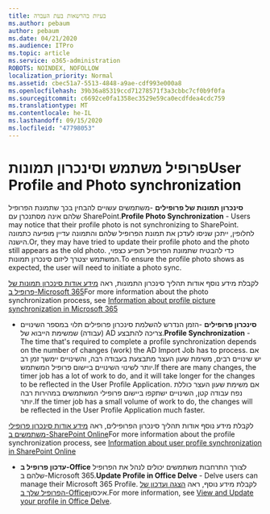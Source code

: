 ```yaml
---
title: בעיות בהרשאות בעת העברה
ms.author: pebaum
author: pebaum
ms.date: 04/21/2020
ms.audience: ITPro
ms.topic: article
ms.service: o365-administration
ROBOTS: NOINDEX, NOFOLLOW
localization_priority: Normal
ms.assetid: cbec51a7-5513-4848-a9ae-cdf993e000a8
ms.openlocfilehash: 39b36a85319ccd71278571f3a3cbbc7cf0b9f0fa
ms.sourcegitcommit: c6692ce0fa1358ec3529e59ca0ecdfdea4cdc759
ms.translationtype: MT
ms.contentlocale: he-IL
ms.lasthandoff: 09/15/2020
ms.locfileid: "47798053"
---
```

# <a name="user-profile-and-photo-synchronization"></a><span data-ttu-id="b643f-102">פרופיל משתמש וסינכרון תמונות</span><span class="sxs-lookup"><span data-stu-id="b643f-102">User Profile and Photo synchronization</span></span>

 <span data-ttu-id="b643f-103">**סינכרון תמונות של פרופילים** -משתמשים עשויים להבחין בכך שתמונת הפרופיל שלהם אינה מסתנכרן עם SharePoint.</span><span class="sxs-lookup"><span data-stu-id="b643f-103">**Profile Photo Synchronization** - Users may notice that their profile photo is not synchronizing to SharePoint.</span></span> <span data-ttu-id="b643f-104">לחלופין, ייתכן שניסו לעדכן את תמונת הפרופיל שלהם והתמונה עדיין מופיעה כתמונה הישנה.</span><span class="sxs-lookup"><span data-stu-id="b643f-104">Or, they may have tried to update their profile photo and the photo still appears as the old photo.</span></span> <span data-ttu-id="b643f-105">כדי להבטיח שתמונת הפרופיל תופיע כצפוי, המשתמש יצטרך ליזום סינכרון תמונות.</span><span class="sxs-lookup"><span data-stu-id="b643f-105">To ensure the profile photo shows as expected, the user will need to initiate a photo sync.</span></span> 
  
<span data-ttu-id="b643f-106">לקבלת מידע נוסף אודות תהליך סינכרון התמונות, ראה [מידע אודות סינכרון תמונות של פרופיל ב-Microsoft 365](https://go.microsoft.com/fwlink/?linkid=2022634)</span><span class="sxs-lookup"><span data-stu-id="b643f-106">For more information about the photo synchronization process, see [Information about profile picture synchronization in Microsoft 365](https://go.microsoft.com/fwlink/?linkid=2022634)</span></span>
  
- <span data-ttu-id="b643f-107">**סינכרון פרופילים** -הזמן הנדרש להשלמת סינכרון פרופילים תלוי במספר השינויים (עבודה) שמשימת הייבוא של AD צריכה להתבצע.</span><span class="sxs-lookup"><span data-stu-id="b643f-107">**Profile Synchronization** - The time that's required to complete a profile synchronization depends on the number of changes (work) the AD Import Job has to process.</span></span> <span data-ttu-id="b643f-108">אם יש שינויים רבים, משימת שעון העצר מתבצעת בעבודה רבה, והשינויים יימשך זמן רב יותר לשינוי השינויים ביישום פרופיל המשתמש.</span><span class="sxs-lookup"><span data-stu-id="b643f-108">If there are many changes, the timer job has a lot of work to do, and it will take longer for the changes to be reflected in the User Profile Application.</span></span> <span data-ttu-id="b643f-109">אם משימת שעון העצר כוללת נפח עבודה קטן, השינויים ישתקפו ביישום פרופילי המשתמשים במהירות רבה יותר.</span><span class="sxs-lookup"><span data-stu-id="b643f-109">If the timer job has a small volume of work to do, the changes will be reflected in the User Profile Application much faster.</span></span> 
  
<span data-ttu-id="b643f-110">לקבלת מידע נוסף אודות תהליך סינכרון הפרופילים, ראה [מידע אודות סינכרון פרופילי משתמשים ב-SharePoint Online](https://go.microsoft.com/fwlink/?linkid=2022639)</span><span class="sxs-lookup"><span data-stu-id="b643f-110">For more information about the profile synchronization process, see [Information about user profile synchronization in SharePoint Online](https://go.microsoft.com/fwlink/?linkid=2022639)</span></span>
    
- <span data-ttu-id="b643f-111">**עדכון פרופיל ב-Office** לצורך התרחבות משתמשים יכולים לנהל את הפרופיל שלהם ב-Microsoft 365.</span><span class="sxs-lookup"><span data-stu-id="b643f-111">**Update Profile in Office Delve** - Delve users can manage their Microsoft 365 Profile.</span></span> <span data-ttu-id="b643f-112">לקבלת מידע נוסף, ראה [הצגה ועדכון של הפרופיל שלך ב-Office](https://support.office.com/article/View-and-update-your-profile-in-Office-Delve-4e84343b-eedf-45a1-aeb9-8627ccca14ba)איכסון.</span><span class="sxs-lookup"><span data-stu-id="b643f-112">For more information, see [View and Update your profile in Office Delve](https://support.office.com/article/View-and-update-your-profile-in-Office-Delve-4e84343b-eedf-45a1-aeb9-8627ccca14ba).</span></span>
    

